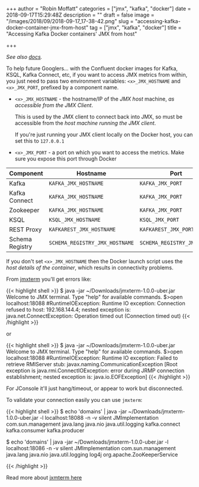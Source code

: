 +++
author = "Robin Moffatt"
categories = ["jmx", "kafka", "docker"]
date = 2018-09-17T15:29:48Z
description = ""
draft = false
image = "/images/2018/09/2018-09-17_17-38-42.png"
slug = "accessing-kafka-docker-container-jmx-from-host"
tag = ["jmx", "kafka", "docker"]
title = "Accessing Kafka Docker containers' JMX from host"

+++

_See also [docs](https://docs.confluent.io/current/installation/docker/docs/operations/monitoring.html)._

To help future Googlers… with the Confluent docker images for Kafka, KSQL, Kafka Connect, etc, if you want to access JMX metrics from within, you just need to pass two environment variables: `<x>_JMX_HOSTNAME` and `<x>_JMX_PORT`, prefixed by a component name. 

* `<x>_JMX_HOSTNAME` - the hostname/IP of the *JMX host* machine, _as accessible from the JMX Client_. 

    This is used by the JMX client to connect back into JMX, so must be accessible from the _host machine running the JMX client_. 
    
    If you're just running your JMX client locally on the Docker host, you can set this to `127.0.0.1`
* `<x>_JMX_PORT` - a port on which you want to access the metrics. Make sure you expose this port through Docker

Component|Hostname|Port
---------|--------|----
Kafka|`KAFKA_JMX_HOSTNAME`|`KAFKA_JMX_PORT`
Kafka Connect|`KAFKA_JMX_HOSTNAME`|`KAFKA_JMX_PORT`
Zookeeper|`KAFKA_JMX_HOSTNAME`|`KAFKA_JMX_PORT`
KSQL|`KSQL_JMX_HOSTNAME`|`KSQL_JMX_PORT`
REST Proxy|`KAFKAREST_JMX_HOSTNAME`|`KAFKAREST_JMX_PORT`
Schema Registry|`SCHEMA_REGISTRY_JMX_HOSTNAME`|`SCHEMA_REGISTRY_JMX_PORT`

If you don't set `<x>_JMX_HOSTNAME` then the Docker launch script uses the _host details of the container_, which results in connectivity problems. 

From [jmxterm](http://wiki.cyclopsgroup.org/jmxterm/) you'll get errors like: 

{{< highlight shell >}}
$ java -jar ~/Downloads/jmxterm-1.0.0-uber.jar
Welcome to JMX terminal. Type "help" for available commands.
$>open localhost:18088
#RuntimeIOException: Runtime IO exception: Connection refused to host: 192.168.144.4; nested exception is:
        java.net.ConnectException: Operation timed out (Connection timed out)
{{< /highlight >}}

or 

{{< highlight shell >}}
$ java -jar ~/Downloads/jmxterm-1.0.0-uber.jar
Welcome to JMX terminal. Type "help" for available commands.
$>open localhost:18088
#RuntimeIOException: Runtime IO exception: Failed to retrieve RMIServer stub: javax.naming.CommunicationException [Root exception is java.rmi.ConnectIOException: error during JRMP connection establishment; nested exception is:
        java.io.EOFException]
{{< /highlight >}}

For JConsole it'll just hang/timeout, or appear to work but disconnected.

To validate your connection easily you can use `jmxterm`: 

{{< highlight shell >}}
$ echo 'domains' | java -jar ~/Downloads/jmxterm-1.0.0-uber.jar  -l localhost:18088 -n -v silent
JMImplementation
com.sun.management
java.lang
java.nio
java.util.logging
kafka.connect
kafka.consumer
kafka.producer

$ echo 'domains' | java -jar ~/Downloads/jmxterm-1.0.0-uber.jar  -l localhost:18086 -n -v silent
JMImplementation
com.sun.management
java.lang
java.nio
java.util.logging
log4j
org.apache.ZooKeeperService

{{< /highlight >}}

Read more about [jxmterm here](https://rmoff.net/2018/09/19/exploring-jmx-with-jmxterm/)